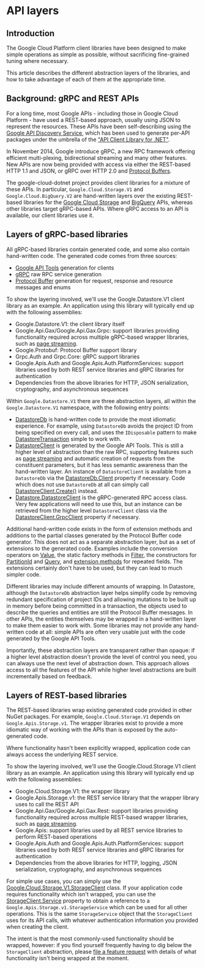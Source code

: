 # API layers

## Introduction

The Google Cloud Platform client libraries have been designed to make simple
operations as simple as possible, without sacrificing fine-grained tuning where
necessary.

This article describes the different abstraction layers of the libraries, and how to take
advantage of each of them at the appropriate time.

## Background: gRPC and REST APIs

For a long time, most Google APIs - including those in Google Cloud Platform - have
used a REST-based approach, usually using JSON to represent the resources. These APIs
have been self-describing using the [Google API Discovery Service](https://developers.google.com/discovery/),
which has been used to generate per-API packages under the umbrella of the
["API Client Library for .NET"](https://developers.google.com/api-client-library/dotnet).

In November 2014, Google introduce gRPC, a new RPC framework offering efficient multi-plexing,
bidirectional streaming and many other features. New APIs are now being provided with access via
either the REST-based HTTP 1.1 and JSON, or gRPC over HTTP 2.0 and
[Protocol Buffers](https://developers.google.com/protocol-buffers/).

The google-cloud-dotnet project provides client libraries for a mixture of these APIs. In particular,
`Google.Cloud.Storage.V1` and `Google.Cloud.BigQuery.V2` are hand-written layers over the existing REST-based
libraries for the [Google Cloud Storage](https://cloud.google.com/storage) and
[BigQuery](https://cloud.google.com/bigquery) APIs, whereas other libraries target gRPC-based APIs.
Where gRPC access to an API is available, our client libraries use it.

## Layers of gRPC-based libraries

All gRPC-based libraries contain generated code, and some also contain hand-written code. The 
generated code comes from three sources:

- [Google API Tools](https://github.com/googleapis/toolkit) generation for clients
- [gRPC](http://www.grpc.io) raw RPC service generation
- [Protocol Buffer](https://developers.google.com/protocol-buffers/) generation
  for request, response and resource messages and enums

To show the layering involved, we'll use the Google.Datastore.V1 client library as an example.
An application using this library will typically end up with the following assemblies:

- Google.Datastore.V1: the client library itself
- Google.Api.Gax/Google.Api.Gax.Grpc: support libraries providing functionality required across multiple
  gRPC-based wrapper libraries, such as [page streaming](page-streaming.md).
- Google.Protobuf: Protocol Buffer support library
- Grpc.Auth and Grpc.Core: gRPC support libraries
- Google.Apis.Auth and Google.Apis.Auth.PlatformServices: support libraries used by both
  REST service libraries and gRPC libraries for authentication
- Dependencies from the above libraries for HTTP, JSON serialization, cryptography, and
  asynchronous sequences

Within `Google.Datastore.V1` there are three abstraction layers, all within
the `Google.Datastore.V1` namespace, with the following entry points:

- [DatastoreDb](Google.Datastore.V1/api/Google.Datastore.V1.DatastoreDb.html) is hand-written code
  to provide the most idiomatic experience. For example, using `DatastoreDb` avoids the project ID
  from being specified on every call, and uses the `IDisposable` pattern to make
  [DatastoreTransaction](Google.Datastore.V1/api/Google.Datastore.V1.DatastoreTransaction.html)
  simple to work with.
- [DatastoreClient](Google.Datastore.V1/api/Google.Datastore.V1.DatastoreClient.html) is generated by the
  Google API Tools. This is still a higher level of abstraction than the raw RPC, supporting 
  features such as [page streaming](page-streaming.md) and automatic creation of requests from the 
  constituent parameters, but it has less semantic awareness than the hand-written layer.
  An instance of `DatastoreClient` is available from a `DatastoreDb` via the
  [DatastoreDb.Client](Google.Datastore.V1/api/Google.Datastore.V1.DatastoreDb.html#Google_Datastore_V1_DatastoreDb_Client) property if necessary.
  Code which does not use `DatastoreDb` at all can simply call
  [DatastoreClient.Create()](Google.Datastore.V1/api/Google.Datastore.V1.DatastoreClient.html#Google_Datastore_V1_DatastoreClient_Create) instead.
- [Datastore.DatastoreClient](Google.Datastore.V1/api/Google.Datastore.V1.Datastore.DatastoreClient.html) is
  the gRPC-generated RPC access class. Very few applications will need to use this, but an instance can be retrieved
  from the higher level `DatastoreClient` class via the
  [DatastoreClient.GrpcClient](Google.Datastore.V1/api/Google.Datastore.V1.DatastoreClient.html#Google_Datastore_V1_DatastoreClient_GrpcClient) property if necessary.

Additional hand-written code exists in the form of extension methods and additions to the partial 
classes generated by the Protocol Buffer code generator. This does not act as a separate abstraction
layer, but as a set of extensions to the generated code. Examples include the conversion operators on
[Value](Google.Datastore.V1/api/Google.Datastore.V1.Value.html), the static factory methods
in [Filter](Google.Datastore.V1/api/Google.Datastore.V1.Filter.html), the constructors
for [PartitionId](Google.Datastore.V1/api/Google.Datastore.V1.PartitionId.html) and
[Query](Google.Datastore.V1/api/Google.Datastore.V1.Query.html), and
[extension methods](Google.Datastore.V1/api/Google.Datastore.V1.QueryExtensions.html) for
repeated fields. The extensions certainly don't have to be used, but they can lead to much simpler code.

Different libraries may include different amounts of wrapping. In Datastore, although the
`DatastoreDb` abstraction layer helps simplify code by removing redundant specification of
project IDs and allowing mutations to be built up in memory before being committed in a transaction,
the objects used to describe the queries and entities are still the Protocol Buffer messages. In other
APIs, the entities themselves may be wrapped in a hand-written layer to make them easier to work with.
Some libraries may not provide any hand-written code at all: simple APIs are often very usable just
with the code generated by the Google API Tools.

Importantly, these abstraction layers are transparent rather than opaque: if a higher level abstraction
doesn't provide the level of control you need, you can always use the next level of abstraction down.
This approach allows access to all the features of the API while higher level abstractions are
built incrementally based on feedback.

## Layers of REST-based libraries

The REST-based libraries wrap existing generated code provided in other NuGet packages. For example,
`Google.Cloud.Storage.V1` depends on `Google.Apis.Storage.v1`. The wrapper libraries exist to provide
a more idiomatic way of working with the APIs than is exposed by the auto-generated code.

Where functionality hasn't been explicitly wrapped, application code can always access
the underlying REST service.

To show the layering involved, we'll use the Google.Cloud.Storage.V1 client library as an example.
An application using this library will typically end up with the following assemblies:

- Google.Cloud.Storage.V1: the wrapper library
- Google.Apis.Storage.v1: the REST service library that the wrapper library uses to call the REST API
- Google.Api.Gax/Google.Api.Gax.Rest: support libraries providing functionality required across multiple
  REST-based wrapper libraries, such as [page streaming](page-streaming.md).
- Google.Apis: support libraries used by all REST service libraries
  to perform REST-based operations
- Google.Apis.Auth and Google.Apis.Auth.PlatformServices: support libraries used by both
  REST service libraries and gRPC libraries for authentication
- Dependencies from the above libraries for HTTP, logging, JSON serialization, cryptography, and
  asynchronous sequences

For simple use cases, you can simply use the
[Google.Cloud.Storage.V1.StorageClient](Google.Cloud.Storage.V1/api/Google.Cloud.Storage.V1.StorageClient.html) class.
If your application code requires functionality which isn't wrapped, you can use the
[StorageClient.Service](Google.Cloud.Storage.V1/api/Google.Cloud.Storage.V1.StorageClient.html##Google_Storage_V1_StorageClient_Service) property
to obtain a reference to a `Google.Apis.Storage.v1.StorageService` which can be used
for all other operations. This is the same `StorageService` object that the `StorageClient`
uses for its API calls, with whatever authentication information you provided when creating
the client.

The intent is that the most commonly-used functionality should be wrapped, however: if you
find yourself frequently having to dig below the `StorageClient` abstraction, please
[file a feature request](https://github.com/GoogleCloudPlatform/google-cloud-dotnet/issues/new)
with details of what functionality isn't being wrapped at the moment.
